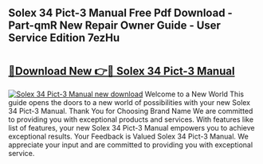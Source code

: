 ## Solex 34 Pict-3 Manual Free Pdf Download - Part-qmR New Repair Owner Guide - User Service Edition 7ezHu

# <h2><a href="http://cf12824.oget.top/?id=Solex+34+Pict-3+Manual">🔗Download New 👉🔴 Solex 34 Pict-3 Manual</a></h2>

[![Solex 34 Pict-3 Manual new download](https://i.imgur.com/5g1atiW.png)](http://cf12824.oget.top/?id=Solex+34+Pict-3+Manual)
Welcome to a New World This guide opens the doors to a new world of possibilities with your new Solex 34 Pict-3 Manual. Thank You for Choosing Brand Name We are committed to providing you with exceptional products and services. With features like list of features, your new Solex 34 Pict-3 Manual empowers you to achieve exceptional results. Your Feedback is Valued Solex 34 Pict-3 Manual. We appreciate your input and are committed to providing you with exceptional service.
